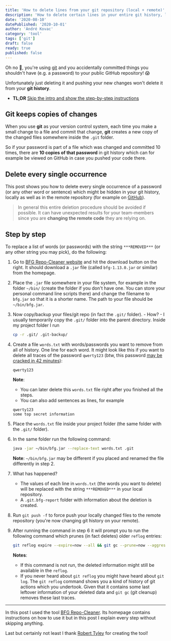```yaml
---
title: 'How to delete lines from your git repository (local + remote)'
description: 'How to delete certain lines in your entire git history, locally and remote. This article describes how to use the BFG Repo-Cleaner.'
date: '2020-08-10'
datePublished: '2020-10-01'
author: 'André Kovac'
category: 'tool'
tags: ['git']
draft: false
ready: true
published: false
---
```


Oh no 🙈, you're using [git](https://git-scm.com/) and you accidentally committed things you shouldn't have (e.g. a password) to your public GitHub repository! 😱

Unfortunately just deleting it and pushing your new changes won't delete it from your **git history**.

- **TL;DR** [Skip the intro and show the step-by-step instructions](#step-by-step)

## Git keeps copies of changes

When you use **git** as your version control system, each time you make a small change to a file and commit that change, **git** creates a new copy of the changed files somewhere inside the `.git` folder.

So if your password is part of a file which was changed and committed 10 times, there are **10 copies of that password** in git history which can for example be viewed on GitHub in case you pushed your code there.

## Delete every single occurrence

This post shows you how to delete every single occurrence of a password (or any other word or sentence) which might be hidden in your git history, locally as well as in the remote repository (for example on [GitHub](https://github.com/)).

> In general this entire deletion procedure should be avoided if possible. It can have unexpected results for your team-members since you are **changing the remote code** they are relying on.

## Step by step

To replace a list of words (or passwords) with the string `***REMOVED***` (or any other string you may pick), do the following:

1.  Go to [BFG Repo-Cleaner website](https://rtyley.github.io/bfg-repo-cleaner/) and hit the download button on the right. It should download a `.jar` file (called `bfg-1.13.0.jar` or similar) from the homepage.
2.  Place the `.jar` file somewhere in your file system, for example in the folder `~/bin/` (create the folder if you don't have one. You can store your personal command line scripts there) and change the filename to `bfg.jar` so that it is a shorter name. The path to your file should be `~/bin/bfg.jar`.
3.  Now copy/backup your files/git repo (in fact the `.git/` folder). - How? - I usually temporarily copy the `.git/` folder into the parent directory. Inside my project folder I run

    ```bash
    cp -r .git/ .git-backup/
    ```

4.  Create a file `words.txt` with words/passwords you want to remove from all of history. One line for each word. It might look like this if you want to delete all traces of the password `qwerty123` (btw, this password [may be cracked in 42 minutes](https://howsecureismypassword.net/)):

    ```java:title=words.text
    qwerty123
    ```

    **Note**:

    - You can later delete this `words.txt` file right after you finished all the steps.
    - You can also add sentences as lines, for example

    ```java:title=words.text
    qwerty123
    some top secret information
    ```

5.  Place the `words.txt` file inside your project folder (the same folder with the `.git/` folder).
6.  In the same folder run the following command:

    ```bash
    java -jar ~/bin/bfg.jar --replace-text words.txt .git
    ```

    **Note**: `~/bin/bfg.jar` may be different if you placed and renamed the file differently in step 2.

7.  What has happened?

    - The values of each line in `words.txt` (the words you want to delete) will be replaced with the string `***REMOVED***` in your local repository.
    - A `.git.bfg-report` folder with information about the deletion is created.

8.  Run `git push -f` to force push your locally changed files to the remote repository (you're now changing git history on your remote).
9.  After running the command in step 6 it will prompt you to run the following command which prunes (in fact deletes) older `reflog` entries:

    ```bash
    git reflog expire --expire=now --all && git gc --prune=now --aggressive
    ```

    **Notes**:

    - If this command is not run, the deleted information might still be available in the `reflog`.
    - If you never heard about `git reflog` you might have heard about `git log`. The `git reflog` command shows you a kind of history of git actions which you undertook. Given that it contains some last leftover information of your deleted data and `git gc` (git cleanup) removes these last traces.

---

In this post I used the tool [BFG Repo-Cleaner](https://rtyley.github.io/bfg-repo-cleaner/). Its homepage contains instructions on how to use it but in this post I explain every step without skipping anything.

Last but certainly not least I thank [Robert Tyley](https://github.com/rtyley) for creating the tool!
